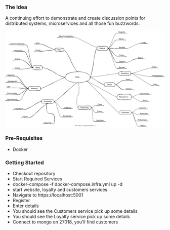 ### The Idea

A continuing effort to demonstrate and create discussion points for distributed systems, microservices and all those fun buzzwords. 

![The Idea](/docs/PizzaEmporium_11032020.svg "The Diagram")

### Pre-Requisites

- Docker

### Getting Started

- Checkout repository
- Start Required Services
- docker-compose -f docker-compose.infra.yml up -d 
- start website, loyalty and customers services
- Navigate to https://localhost:5001 
- Register
- Enter details
- You should see the Customers service pick up some details
- You should see the Loyalty service pick up some details
- Connect to mongo on 27018, you'll find customers 